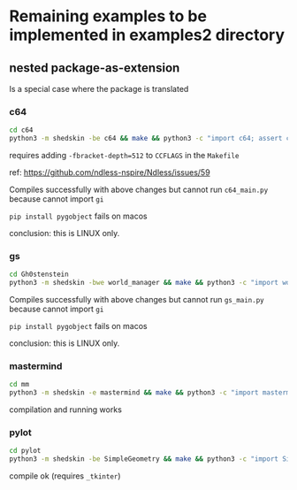 # Remaining examples to be implemented in examples2 directory

## nested package-as-extension

Is a special case where the package is translated


### c64

```bash
cd c64
python3 -m shedskin -be c64 && make && python3 -c "import c64; assert c64.__file__.endswith('.so')"
```

requires adding `-fbracket-depth=512` to `CCFLAGS` in the `Makefile`

ref: https://github.com/ndless-nspire/Ndless/issues/59

Compiles successfully with above changes but cannot run `c64_main.py` because cannot import `gi`

`pip install pygobject` fails on macos

conclusion: this is LINUX only.


### gs

```bash
cd Gh0stenstein
python3 -m shedskin -bwe world_manager && make && python3 -c "import world_manager; assert world_manager.__file__.endswith('.so')"
```

Compiles successfully with above changes but cannot run `gs_main.py` because cannot import `gi`

`pip install pygobject` fails on macos

conclusion: this is LINUX only.


### mastermind

```bash
cd mm
python3 -m shedskin -e mastermind && make && python3 -c "import mastermind; assert mastermind.__file__.endswith('.so')"
```

compilation and running works


### pylot

```bash
cd pylot
python3 -m shedskin -be SimpleGeometry && make && python3 -c "import SimpleGeometry; assert SimpleGeometry.__file__.endswith('.so')"
```

compile ok (requires `_tkinter`)

